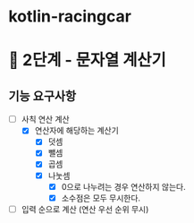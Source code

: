 # kotlin-racingcar

# 🚀 2단계 - 문자열 계산기

## 기능 요구사항
- [ ] 사칙 연산 계산
  - [x] 연산자에 해당하는 계산기
    - [x] 덧셈
    - [x] 뺄셈
    - [x] 곱셈
    - [x] 나눗셈
      - [x] 0으로 나누려는 경우 연산하지 않는다.
      - [x] 소수점은 모두 무시한다.
- [ ] 입력 순으로 계산 (연산 우선 순위 무시)
